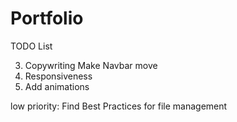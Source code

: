 # Portfolio

TODO List


3. Copywriting
Make Navbar move
4. Responsiveness
5. Add animations

low priority:
Find Best Practices for file management